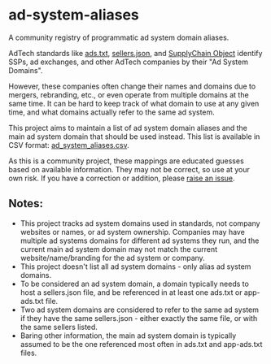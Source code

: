 # ad-system-aliases
A community registry of programmatic ad system domain aliases.

AdTech standards like [ads.txt](https://iabtechlab.com/ads.txt/),
[sellers.json](https://iabtechlab.com/sellers-json/), and
[SupplyChain Object](https://github.com/InteractiveAdvertisingBureau/openrtb/blob/master/supplychainobject.md)
identify SSPs, ad exchanges, and other AdTech companies by their "Ad System Domains".

However, these companies often change their names and domains due to mergers, rebranding, etc., or
even operate from multiple domains at the same time. It can be hard to keep track of what domain to
use at any given time, and what domains actually refer to the same ad system.

This project aims to maintain a list of ad system domain aliases and the main ad system domain that
should be used instead. This list is available in CSV format:
[ad_system_aliases.csv](/ad_system_aliases.csv).

As this is a community project, these mappings are educated guesses based on available information.
They may not be correct, so use at your own risk. If you have a correction or addition, please
[raise an issue](https://github.com/well-known-dev/ad-system-aliases/issues).

## Notes:
- This project tracks ad system domains used in standards, not company websites or names, or ad
  system ownership. Companies may have multiple ad systems domains for different ad systems they
  run, and the current main ad system domain may not match the current website/name/branding for the
  ad system or company.
- This project doesn't list all ad system domains - only alias ad system domains.
- To be considered an ad system domain, a domain typically needs to host a sellers.json file, and
  be referenced in at least one ads.txt or app-ads.txt file.
- Two ad system domains are considered to refer to the same ad system if they have the same
  sellers.json - either exactly the same file, or with the same sellers listed.
- Baring other information, the main ad system domain is typically assumed to be the one referenced
  most often in ads.txt and app-ads.txt files.
